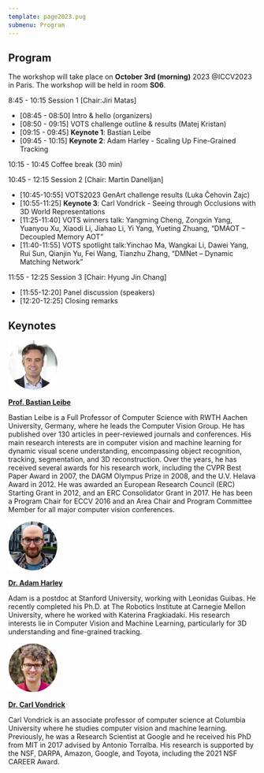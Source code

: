 ```yaml
---
template: page2023.pug
submenu: Program
---
```

 
## Program
 
The workshop will take place on **October 3rd (morning)** 2023 @ICCV2023 in Paris. The workshop will be held in room **S06**.

8:45 - 10:15 Session 1 [Chair:Jiri Matas]

 * [08:45 - 08:50] Intro & hello (organizers)
 * [08:50 - 09:15] VOTS challenge outline & results (Matej Kristan)
 * [09:15 - 09:45] **Keynote 1**: Bastian Leibe
 * [09:45 - 10:15] **Keynote 2**: Adam Harley - Scaling Up Fine-Grained Tracking

10:15 - 10:45 Coffee break (30 min)

10:45 - 12:15 Session 2 [Chair: Martin Danelljan]

 * [10:45-10:55] VOTS2023 GenArt challenge results (Luka Čehovin Zajc)
 * [10:55-11:25] **Keynote 3**: Carl Vondrick - Seeing through Occlusions with 3D World Representations
 * [11:25-11:40] VOTS winners talk: Yangming Cheng, Zongxin Yang,
Yuanyou Xu, Xiaodi Li, Jiahao Li, Yi Yang, Yueting Zhuang, “DMAOT –
Decoupled Memory AOT”
 * [11:40-11:55] VOTS spotlight talk:Yinchao Ma, Wangkai Li, Dawei
Yang, Rui Sun, Qianjin Yu, Fei Wang, Tianzhu Zhang, “DMNet – Dynamic
Matching Network”

11:55 - 12:25 Session 3 [Chair: Hyung Jin Chang]

 * [11:55-12:20] Panel discussion (speakers)
 * [12:20-12:25] Closing remarks

## Keynotes
 

<div class="container float-left">

[<img class="float-left" src="speakers/bastianleibe.jpg" width="100"/>](https://www.vision.rwth-aachen.de/person/1/)

[**Prof. Bastian Leibe**](https://www.vision.rwth-aachen.de/person/1/)

Bastian Leibe is a Full Professor of Computer Science with RWTH Aachen University, Germany, where he leads the Computer Vision Group. He has published over 130 articles in peer-reviewed journals and conferences. His main research interests are in computer vision and machine learning for dynamic visual scene understanding, encompassing object recognition, tracking, segmentation, and 3D reconstruction. Over the years, he has received several awards for his research work, including the CVPR Best Paper Award in 2007, the DAGM Olympus Prize in 2008, and the U.V. Helava Award in 2012. He was awarded an European Research Council (ERC) Starting Grant in 2012, and an ERC Consolidator Grant in 2017. He has been a Program Chair for ECCV 2016 and an Area Chair and Program Committee Member for all major computer vision conferences.
</div>


<div class="container float-left">

[<img class="float-left" src="speakers/Adam_Harley.jpg" width="100"/>](https://adamharley.com/)

[**Dr. Adam Harley**](https://adamharley.com/)

Adam is a postdoc at Stanford University, working with Leonidas Guibas. He recently completed his Ph.D. at The Robotics Institute at Carnegie Mellon University, where he worked with Katerina Fragkiadaki. His research interests lie in Computer Vision and Machine Learning, particularly for 3D understanding and fine-grained tracking. 
</div>


<div class="container float-left">

[<img class="float-left" src="speakers/Carl_Vondrick.jpg" width="100"/>](https://www.cs.columbia.edu/~vondrick/)

[**Dr. Carl Vondrick**](https://www.cs.columbia.edu/~vondrick/)

Carl Vondrick is an associate professor of computer science at Columbia University where he studies computer vision and machine learning. Previously, he was a Research Scientist at Google and he received his PhD from MIT in 2017 advised by Antonio Torralba. His research is supported by the NSF, DARPA, Amazon, Google, and Toyota, including the 2021 NSF CAREER Award.
</div>

